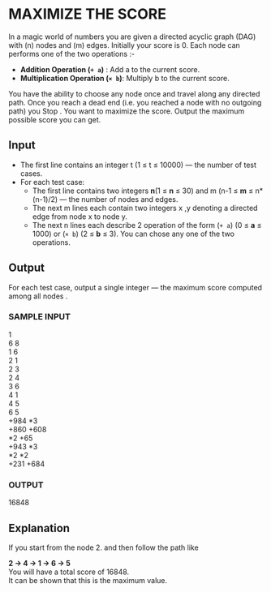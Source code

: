 # MAXIMIZE THE SCORE

In a magic world of numbers you are given a directed acyclic graph (DAG) with \(n\) nodes and \(m\) edges. Initially your score is 0. Each node can performs one of the two operations :-
- **Addition Operation (`+ a`)** : Add a to the current score.
- **Multiplication Operation (`× b`)**: Multiply b to the current score.

You have the ability to choose any node once and travel along any directed path. Once you reach a dead end \(i.e. you reached a node with no outgoing path\) you Stop . You want to maximize the score. Output the maximum possible score you can get. 
## Input

- The first line contains an integer t \(1 ≤ t ≤ 10000\) — the number of test cases.
- For each test case:
  - The first line contains two integers **n**\(1 ≤ **n** ≤ 30\) and m  \(n-1 ≤ **m** ≤ n*(n-1)/2\) — the number of nodes and edges.
  - The next m lines each contain two integers x ,y denoting a directed edge from node x to node y.
  - The next n lines each describe 2 operation of the form  (`+ a`) \(0 ≤ **a** ≤ 1000\) or (`× b`) \(2 ≤ **b** ≤ 3\). You can chose any one of the two operations. 
## Output

For each test case, output a single integer — the maximum score computed among all nodes .
### SAMPLE INPUT
1    
6 8   
1 6   
2 1   
2 3   
2 4   
3 6   
4 1   
4 5   
6 5   
 +984 *3     
 +860 +608     
 *2   +65     
 +943 *3     
 *2   *2     
 +231 +684
### OUTPUT
16848

## Explanation
If you start from the node 2. and then follow the path like     

**2 → 4 → 1 → 6 → 5**     
You will have a total score of  16848.     
It can be shown that this is the maximum value.     
